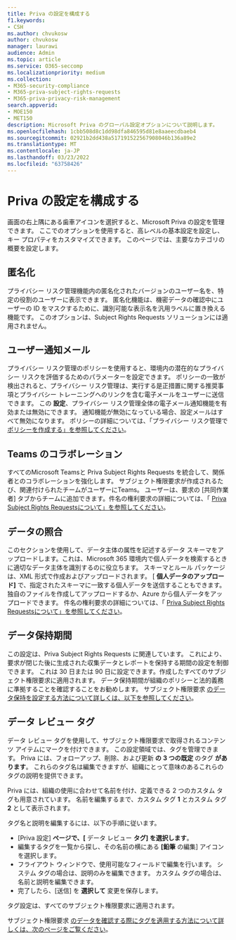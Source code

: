```yaml
---
title: Priva の設定を構成する
f1.keywords:
- CSH
ms.author: chvukosw
author: chvukosw
manager: laurawi
audience: Admin
ms.topic: article
ms.service: O365-seccomp
ms.localizationpriority: medium
ms.collection:
- M365-security-compliance
- M365-priva-subject-rights-requests
- M365-priva-privacy-risk-management
search.appverid:
- MOE150
- MET150
description: Microsoft Priva のグローバル設定オプションについて説明します。
ms.openlocfilehash: 1cbb508d8c1dd98dfa846595d81e8aaeecdbaeb4
ms.sourcegitcommit: 02921b2dd438a517191522567908046b136a89e2
ms.translationtype: MT
ms.contentlocale: ja-JP
ms.lasthandoff: 03/23/2022
ms.locfileid: "63758426"
---
```

# <a name="configure-priva-settings"></a>Priva の設定を構成する

画面の右上隅にある歯車アイコンを選択すると、Microsoft Priva の設定を管理できます。 ここでのオプションを使用すると、高レベルの基本設定を設定し、キー プロパティをカスタマイズできます。 このページでは、主要なカテゴリの概要を設定します。

## <a name="anonymization"></a>匿名化

プライバシー リスク管理機能内の匿名化されたバージョンのユーザー名を、特定の役割のユーザーに表示できます。 匿名化機能は、機密データの確認中にユーザーの ID をマスクするために、識別可能な表示名を汎用ラベルに置き換える機能です。 このオプションは、Subject Rights Requests ソリューションには適用されません。

## <a name="user-notification-emails"></a>ユーザー通知メール  

プライバシー リスク管理のポリシーを使用すると、環境内の潜在的なプライバシー リスクを評価するためのパラメーターを設定できます。 ポリシーの一致が検出されると、プライバシー リスク管理は、実行する是正措置に関する推奨事項とプライバシー トレーニングへのリンクを含む電子メールをユーザーに送信できます。 この **設定**、プライバシー リスク管理全体の電子メール通知機能を有効または無効にできます。 通知機能が無効になっている場合、設定メールはすべて無効になります。 ポリシーの詳細については、「プライバシー リスク管理で [ポリシーを作成する」を参照してください](risk-management-policies.md)。

## <a name="teams-collaboration"></a>Teams のコラボレーション  

すべてのMicrosoft Teamsと Priva Subject Rights Requests を統合して、関係者とのコラボレーションを強化します。 サブジェクト権限要求が作成されるたび、関連付けられたチームがユーザーにTeams。 ユーザーは、要求の [共同作業者] タブからチームに追加できます。件名の権利要求の詳細については、「 [Priva Subject Rights Requestsについて」を参照してください](subject-rights-requests.md)。

## <a name="data-matching"></a>データの照合  

このセクションを使用して、データ主体の属性を記述するデータ スキーマをアップロードします。これは、Microsoft 365 環境内で個人データを検索するときに適切なデータ主体を識別するのに役立ちます。 スキーマとルール パッケージは、XML 形式で作成およびアップロードされます。 [ **個人データのアップロード]** で、指定されたスキーマに一致する個人データを送信することもできます。 独自のファイルを作成してアップロードするか、Azure から個人データをアップロードできます。 件名の権利要求の詳細については、「 [Priva Subject Rights Requestsについて」を参照してください](subject-rights-requests.md)。

## <a name="data-retention-periods"></a>データ保持期間

この設定は、Priva Subject Rights Requests に関連しています。 これにより、要求が閉じた後に生成された収集データとレポートを保持する期間の設定を制御できます。 これは 30 日または 90 日に設定できます。作成したすべてのサブジェクト権限要求に適用されます。 データ保持期間が組織のポリシーと法的義務に準拠することを確認することをお勧めします。 サブジェクト権限要求 [のデータ保持を設定する方法について詳しくは、以下を参照してください](subject-rights-requests-reports.md#manage-data-retention)。

## <a name="data-review-tags"></a>データ レビュー タグ

データ レビュー タグを使用して、サブジェクト権限要求で取得されるコンテンツ アイテムにマークを付けできます。 この設定領域では、タグを管理できます。 Priva には、フォローアップ、削除、および更新 **の** **3 つの既定** のタグ **があります**。 これらのタグ名は編集できますが、組織にとって意味のあるこれらのタグの説明を提供できます。

Priva には、組織の使用に合わせて名前を付け、定義できる 2 つのカスタム タグも用意されています。 名前を編集するまで、カスタム タグ **1** とカスタム タグ **2** として表示されます。

タグ名と説明を編集するには、以下の手順に従います。

- [Priva 設定] **ページで、[** データ レビュー **タグ] を選択します**。
- 編集するタグを一覧から探し、その名前の横にある **[鉛筆** の編集] アイコンを選択します。
- フライアウト ウィンドウで、使用可能なフィールドで編集を行います。 システム タグの場合は、説明のみを編集できます。 カスタム タグの場合は、名前と説明を編集できます。
- 完了したら、[送信] を **選択して** 変更を保存します。

タグ設定は、すべてのサブジェクト権限要求に適用されます。

サブジェクト権限要求 [のデータを確認する際にタグを適用する方法について詳しくは、次のページをご覧ください](subject-rights-requests-data-review.md#apply-tags)。